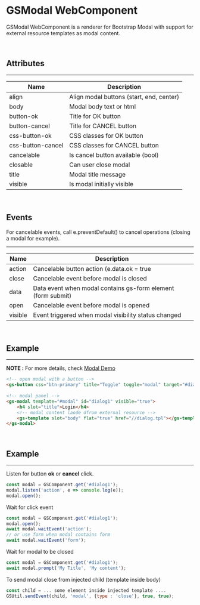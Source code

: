 # GSModal WebComponent
 
GSModal WebComponent is a renderer for Bootstrap Modal with support for external resource templates as modal content.
 
<br>
 
## Attributes
---
 
| Name               | Description                                                  |
|--------------------|--------------------------------------------------------------|
| align              | Align modal buttons (start, end, center)                     |
| body               | Modal body text or html                                      |
| button-ok          | Title for OK button                                          |
| button-cancel      | Title for CANCEL button                                      |
| css-button-ok      | CSS classes for OK button                                    |
| css-button-cancel  | CSS classes for CANCEL button                                |
| cancelable         | Is cancel button available (bool)                            |
| closable           | Can user close modal                                         |
| title              | Modal title message                                          |
| visible            | Is modal initially visible                                   |
 
 <br>
 
## Events

For cancelable events, call e.preventDefault() to cancel operations (closing a modal for example).

---
| Name               | Description                                                  |
|--------------------|--------------------------------------------------------------|
| action             | Cancelable button action (e.data.ok = true | false )         |
| close              | Cancelable event before modal is closed                      |
| data               | Data event when modal contains gs-form element (form submit) |
| open               | Cancelable event before modal is opened                      |
| visible            | Event triggered when modal visibility status changed         |

<br>
 
## Example
---
 
**NOTE :**
For more details, check [Modal Demo](../../demos/modal/)
 
```html
<!-- open modal with a button -->
<gs-button css="btn-primary" title="Toggle" toggle="modal" target="#dialog1"></gs-button>
 
<!-- modal panel -->
<gs-modal template="#modal" id="dialog1" visible="true">
    <h4 slot="title">Login</h4>
    <!-- modal content laode dfrom external resource -->
    <gs-template slot="body" flat="true" href="//dialog.tpl"></gs-template>
</gs-modal>
```
 
<br>
 
## Example
---
 
Listen for button **ok** or **cancel** click. 
 
```JavaScript
const modal = GSComponent.get('#dialog1');
modal.listen('action', e => console.log(e));
modal.open();
```
 
Wait for click event

```JavaScript
const modal = GSComponent.get('#dialog1');
modal.open();
await modal.waitEvent('action');
// or use form when modal contains form
await modal.waitEvent('form');
```

Wait for modal to be closed 

```JavaScript
const modal = GSComponent.get('#dialog1');
await modal.prompt('My Title', 'My content');
```

To send modal close from injected child (template inside body)

```JavaScript
const child = ... some element inside injected template ....
GSUtil.sendEvent(child, 'modal', {type : 'close'}, true, true);
```
